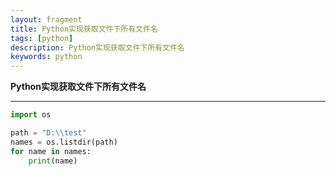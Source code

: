```yaml
---
layout: fragment
title: Python实现获取文件下所有文件名
tags: [python]
description: Python实现获取文件下所有文件名
keywords: python
---
```




**Python实现获取文件下所有文件名**

------




```python
import os

path = "D:\\test"
names = os.listdir(path)
for name in names:
    print(name)
```

